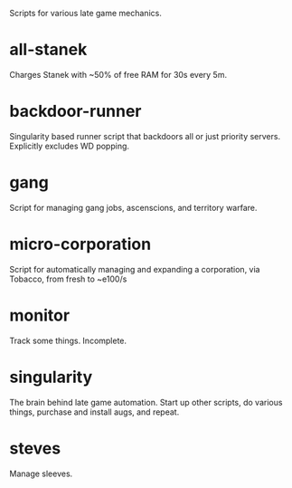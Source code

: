 Scripts for various late game mechanics.

# all-stanek
Charges Stanek with ~50% of free RAM for 30s every 5m. 

# backdoor-runner
Singularity based runner script that backdoors all or just priority servers. Explicitly excludes WD popping.

# gang
Script for managing gang jobs, ascenscions, and territory warfare.

# micro-corporation
Script for automatically managing and expanding a corporation, via Tobacco, from fresh to ~e100/s

# monitor
Track some things. Incomplete.

# singularity
The brain behind late game automation. Start up other scripts, do various things, purchase and install augs, and repeat.

# steves
Manage sleeves.
